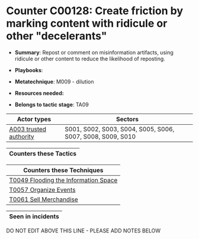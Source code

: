 # Counter C00128: Create friction by marking content with ridicule or other "decelerants"

* **Summary**: Repost or comment on misinformation artifacts, using ridicule or other content to reduce the likelihood of reposting. 

* **Playbooks**: 

* **Metatechnique**: M009 - dilution

* **Resources needed:** 

* **Belongs to tactic stage**: TA09


| Actor types | Sectors |
| ----------- | ------- |
| [A003 trusted authority ](../../generated_pages/actortypes/A003.md) | S001, S002, S003, S004, S005, S006, S007, S008, S009, S010 |



| Counters these Tactics |
| ---------------------- |



| Counters these Techniques |
| ------------------------- |
| [T0049 Flooding the Information Space](../../generated_pages/techniques/T0049.md) |
| [T0057 Organize Events](../../generated_pages/techniques/T0057.md) |
| [T0061 Sell Merchandise](../../generated_pages/techniques/T0061.md) |



| Seen in incidents |
| ----------------- |


DO NOT EDIT ABOVE THIS LINE - PLEASE ADD NOTES BELOW